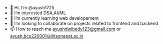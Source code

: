 - 👋 Hi, I’m @ayush1725
- 👀 I’m interested DSA,AI/ML
- 🌱 I’m currently learning  web developement
- 💞️ I’m looking to collaborate on projects related to frontend and backend
- 📫 How to reach me ayushdwibedy123@gmail.com or
                     ayush.bcs220001@iiitsonepat.ac.in


<!---
ayush1725/ayush1725 is a ✨ special ✨ repository because its `README.md` (this file) appears on your GitHub profile.
You can click the Preview link to take a look at your changes.
--->
